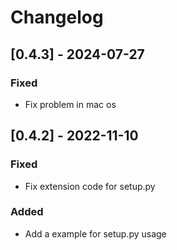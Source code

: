 # Changelog
## [0.4.3] - 2024-07-27
### Fixed 
- Fix problem in mac os

## [0.4.2] - 2022-11-10
### Fixed 
- Fix extension code for setup.py
### Added 
- Add a example for setup.py usage